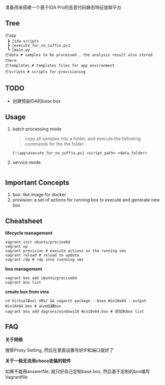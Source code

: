准备用来搭建一个基于IDA Pro的恶意代码静态特征提取平台

## Tree 
```
📦app 
 ┣ 📂ida-scripts 
 ┣ 📜execute_for_no_suffix.ps1
 ┗ 📜main.py
📦data # samples to be processed , the analysis result also stored there
📦templates # templates files for app environment
📦scripts # scripts for provisioning 
```

## TODO
- 创建预装IDA的base box

## Usage
1. batch processing mode
   > copy all samples into a folder, and execute the following commands for the the folder
   ```
   C:\app\execute_for_no_suffix.ps1 <script_path> <data_folder>
   ```
2. service mode
   ```

   ```
## Important Concepts
1. box: like image for docker
2. provision: a set of actions for running box to execute and generate new box

## Cheatsheet

**lifecycle management**
```
vagrant init ubuntu/precise64
vagrant up
vagrant provision # execute actions on the running vms 
vagrant reload # reload to update 
vagrant rdp # rdp into runnning vms
```

**box management**
```
vagrant box add ubuntu/precise64 
vagrant box list
```

**create box from vms**
```
cd VirtualBox\ VMs/ && vagarnt package --base Win10x64 --output Win10x64.box # 从vm创建box
vagrant box add dagrons/windows10 Win10x64.box # 添加到box list
```

## FAQ

**关于网络**

搜索Proxy Setting, 然后在里面设置号好IP和端口就好了

**关于一些无法用choco安装的软件**

如果不能用answerfile, 就只好自己定制base box, 然后基于定制的box编写Vagrantfile

